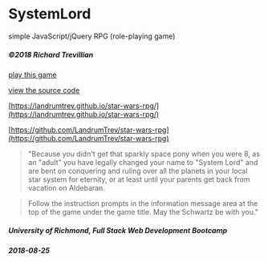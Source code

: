 # SystemLord
simple JavaScript/jQuery RPG (role-playing game)
##### ©2018 Richard Trevillian

[play this game](https://landrumtrev.github.io/star-wars-rpg/)

[view the source code](https://github.com/LandrumTrev/star-wars-rpg)

[https://landrumtrev.github.io/star-wars-rpg/](https://landrumtrev.github.io/star-wars-rpg/)

[https://github.com/LandrumTrev/star-wars-rpg](https://github.com/LandrumTrev/star-wars-rpg)

> "Because you didn't get that sparkly space pony when you were 8, as an "adult" you have legally changed your name to "System Lord" and are bent on conquering and ruling over all the planets in your local star system for eternity, or at least until your parents get back from vacation on Aldebaran. 

>Follow the instruction prompts in the information message area at the top of the game under the game title. May the Schwartz be with you."

##### University of Richmond, Full Stack Web Development Bootcamp
##### 2018-08-25
